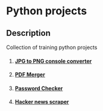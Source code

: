 # Python projects

## Description
Collection of training python projects

1. #### [JPG to PNG console converter](./jpg-to-png-converter/README.md)   
2. #### [PDF Merger](./pdf-merger/README.md)
3. #### [Password Checker](./password-checker/README.md)
4. #### [Hacker news scraper](./hacker-news-scraper/README.md)